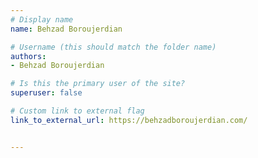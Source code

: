 ```yaml
---
# Display name
name: Behzad Boroujerdian

# Username (this should match the folder name)
authors:
- Behzad Boroujerdian

# Is this the primary user of the site?
superuser: false

# Custom link to external flag
link_to_external_url: https://behzadboroujerdian.com/


---
```

